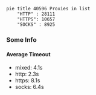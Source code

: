 
```mermaid
pie title 40596 Proxies in list
    "HTTP" : 28111
    "HTTPS": 10657
    "SOCKS" : 8925
```

### Some Info
#### Average Timeout

- mixed: 4.1s
- http: 2.3s
- https: 8.1s
- socks: 6.4s